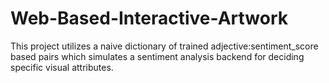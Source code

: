 # Web-Based-Interactive-Artwork
This project utilizes a naive dictionary of trained adjective:sentiment_score based pairs which simulates a sentiment analysis backend for deciding specific visual attributes.
